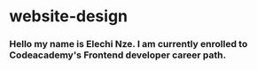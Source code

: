 # website-design
### Hello my name is Elechi Nze. I am currently enrolled to Codeacademy's Frontend developer career path.
### 
